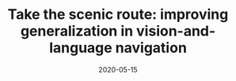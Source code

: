 ---
title: "Take the scenic route: improving generalization in vision-and-language navigation"
date: 2020-05-15
draft: false
post_type: publication
authors: [felixy, zhiweid, karthikn, olgarus]
venue: CVPR 2020 - Visual Learning with Limited Labels Workshop
tags: []
direct_link: https://arxiv.org/abs/2003.14269

link: https://arxiv.org/abs/2003.14269
---